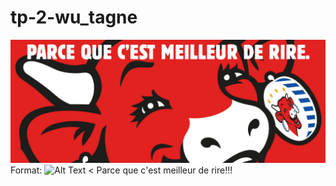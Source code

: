 # tp-2-wu_tagne
![LaVacheQuiRire](/images/rire.jpg)
Format: ![Alt Text](url)
< Parce que c'est meilleur de rire!!!

